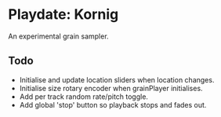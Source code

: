 # Playdate: Kornig

An experimental grain sampler.

## Todo

* Initialise and update location sliders when location changes.
* Initialise size rotary encoder when grainPlayer initialises.
* Add per track random rate/pitch toggle.
* Add global 'stop' button so playback stops and fades out.
